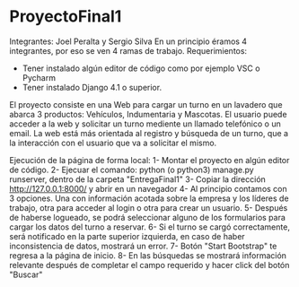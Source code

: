 # ProyectoFinal1
Integrantes: Joel Peralta y Sergio Silva
En un principio éramos 4 integrantes, por eso se ven 4 ramas de trabajo.
Requerimientos:
- Tener instalado algún editor de código como por ejemplo VSC o Pycharm 
- Tener instalado Django 4.1 o superior.

El proyecto consiste en una Web para cargar un turno en un lavadero que abarca 3 productos: Vehículos, Indumentaria y Mascotas. El usuario puede acceder a la web y solicitar un turno mediente un llamado telefónico o un email.
La web está más orientada al registro y búsqueda de un turno, que a la interacción con el usuario que va a solicitar el mismo.

Ejecución de la página de forma local:
1- Montar el proyecto en algún editor de código.
2- Ejecuar el comando: python (o python3) manage.py runserver, dentro de la carpeta "EntregaFinal1"
3- Copiar la dirección http://127.0.0.1:8000/ y abrir en un navegador
4- Al principio contamos con 3 opciones. Una con información acotada sobre la empresa y los líderes de trabajo, otra para acceder al login o otra para crear un usuario.
5- Después de haberse logueado, se podrá seleccionar alguno de los formularios para cargar los datos del turno a reservar. 
6- Si el turno se cargó correctamente, será notificado en la parte superior izquierda, en caso de haber inconsistencia de datos, mostrará un error.
7- Botón "Start Bootstrap" te regresa a la página de inicio.
8- En las búsquedas se mostrará información relevante después de completar el campo requerido y hacer click del botón "Buscar"
